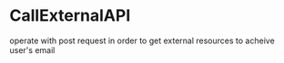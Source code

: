 # CallExternalAPI
operate with post request in order to get external resources to acheive user's email
